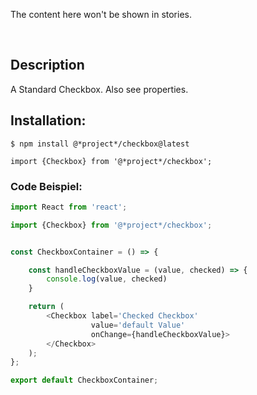 <!-- STORY -->
<!-- STORY HIDE START -->
The content here won't be shown in stories.
<!-- STORY HIDE END -->


<br/>  

## Description
A Standard Checkbox. Also see properties.

## Installation:
```
$ npm install @*project*/checkbox@latest
```

```
import {Checkbox} from '@*project*/checkbox';
```


### Code Beispiel:
```js
import React from 'react';

import {Checkbox} from '@*project*/checkbox';


const CheckboxContainer = () => {

    const handleCheckboxValue = (value, checked) => {
        console.log(value, checked)
    }

    return (
        <Checkbox label='Checked Checkbox'
                  value='default Value'
                  onChange={handleCheckboxValue}>
        </Checkbox>
    );
};

export default CheckboxContainer;

```